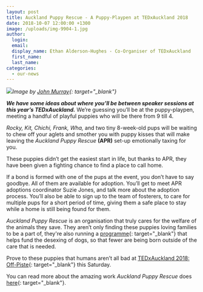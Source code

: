 ```yaml
---
layout: post
title: Auckland Puppy Rescue - A Puppy-Playpen at TEDxAuckland 2018
date: 2018-10-07 12:00:00 +1300
image: /uploads/img-9904-1.jpg
author:
  login:
  email:
  display_name: Ethan Alderson-Hughes - Co-Organiser of TEDxAuckland
  first_name:
  last_name:
categories:
  - our-news
---
```


![](/uploads/img-9904.jpg)*Image by [John Murray](https://www.flickr.com/photos/tedxauckland/albums/72157670522855438){: target="_blank"}*

***We have some ideas about where you’ll be between speaker sessions at this year’s TEDxAuckland.*** We’re guessing you’ll be at the puppy-playpen, meeting a handful of playful puppies who will be there from 9 till 4.

*Rocky, Kit, Chichi, Frank, Wha,* and two tiny 8-week-old pups will be waiting to chew off your aglets and smother you with puppy kisses that will make leaving the *Auckland Puppy Rescue* **(APR)** set-up emotionally taxing for you.

These puppies didn’t get the easiest start in life, but thanks to APR, they have been given a fighting chance to find a place to call home.

If a bond is formed with one of the pups at the event, you don’t have to say goodbye. All of them are available for adoption. You’ll get to meet APR adoptions coordinator Suzie Jones, and talk more about the adoption process. You’ll also be able to sign up to the team of fosterers, to care for multiple pups for a short period of time, giving them a safe place to stay while a home is still being found for them.

*Auckland Puppy Rescue* is an organisation that truly cares for the welfare of the animals they save. They aren’t only finding these puppies loving families to be a part of, they're also running a [programme](http://www.aucklandpuppyrescue.com/neuter-ninjas.php){: target="_blank"} that helps fund the desexing of dogs, so that fewer are being born outside of the care that is needed.

Prove to these puppies that humans aren’t all bad at&nbsp;[TEDxAuckland 2018: Off-Piste](https://tedxauckland.com/events/2018/){: target="_blank"} this Saturday. &nbsp;

You can read more about the amazing work *Auckland Puppy Rescue* does [here](http://www.aucklandpuppyrescue.com/){: target="_blank"}.

&nbsp;